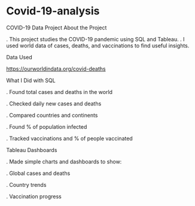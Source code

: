 # Covid-19-analysis
COVID-19 Data Project
About the Project

. This project studies the COVID-19 pandemic using SQL and Tableau.
. I used world data of cases, deaths, and vaccinations to find useful insights.

Data Used

https://ourworldindata.org/covid-deaths

What I Did with SQL

. Found total cases and deaths in the world

. Checked daily new cases and deaths

. Compared countries and continents

. Found % of population infected

. Tracked vaccinations and % of people vaccinated

Tableau Dashboards

. Made simple charts and dashboards to show:

. Global cases and deaths

. Country trends

. Vaccination progress

